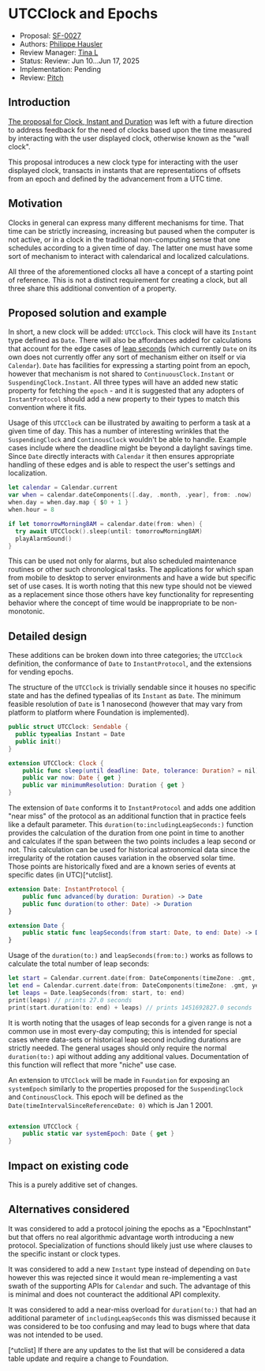 # UTCClock and Epochs

* Proposal: [SF-0027](0027-UTCClock.md)
* Authors: [Philippe Hausler](https://github.com/phausler)
* Review Manager: [Tina L](https://github.com/itingliu)
* Status: Review: Jun 10...Jun 17, 2025
* Implementation: Pending
* Review: [Pitch](https://forums.swift.org/t/pitch-utcclock/78018) 

 ## Introduction

[The proposal for Clock, Instant and Duration](https://github.com/swiftlang/swift-evolution/blob/main/proposals/0329-clock-instant-duration.md) was left with a future direction to address feedback for the need of clocks based upon the time measured by interacting with the user displayed clock, otherwise known as the "wall clock".

This proposal introduces a new clock type for interacting with the user displayed clock, transacts in instants that are representations of offsets from an epoch and defined by the advancement from a UTC time.

## Motivation

Clocks in general can express many different mechanisms for time. That time can be strictly increasing, increasing but paused when the computer is not active, or in a clock in the traditional non-computing sense that one schedules according to a given time of day. The latter one must have some sort of mechanism to interact with calendarical and localized calculations.

All three of the aforementioned clocks all have a concept of a starting point of reference. This is not a distinct requirement for creating a clock, but all three share this additional convention of a property.

## Proposed solution and example

In short, a new clock will be added: `UTCClock`. This clock will have its `Instant` type defined as `Date`. There will also be affordances added for calculations that account for the edge cases of [leap seconds](https://en.wikipedia.org/wiki/Leap_second) (which currently `Date` on its own does not currently offer any sort of mechanism either on itself or via `Calendar`). `Date` has facilities for expressing a starting point from an epoch, however that mechanism is not shared to `ContinuousClock.Instant` or `SuspendingClock.Instant`. All three types will have an added new static property for fetching the `epoch` - and it is suggested that any adopters of `InstantProtocol` should add a new property to their types to match this convention where it fits.

Usage of this `UTCClock` can be illustrated by awaiting to perform a task at a given time of day. This has a number of interesting wrinkles that the `SuspendingClock` and `ContinousClock` wouldn't be able to handle. Example cases include where the deadline might be beyond a daylight savings time. Since `Date` directly interacts with `Calendar` it then ensures appropriate handling of these edges and is able to respect the user's settings and localization.

```swift
let calendar = Calendar.current
var when = calendar.dateComponents([.day, .month, .year], from: .now)
when.day = when.day.map { $0 + 1 }
when.hour = 8

if let tomorrowMorning8AM = calendar.date(from: when) {
  try await UTCClock().sleep(until: tomorrowMorning8AM)
  playAlarmSound()
}
```

This can be used not only for alarms, but also scheduled maintenance routines or other such chronological tasks. The applications for which span from mobile to desktop to server environments and have a wide but specific set of use cases. It is worth noting that this new type should not be viewed as a replacement since those others have key functionality for representing behavior where the concept of time would be inappropriate to be non-monotonic.


## Detailed design

These additions can be broken down into three categories; the `UTCClock` definition, the conformance of `Date` to `InstantProtocol`, and the extensions for vending epochs.

The structure of the `UTCClock` is trivially sendable since it houses no specific state and has the defined typealias of its `Instant` as `Date`. The minimum feasible resolution of `Date` is 1 nanosecond (however that may vary from platform to platform where Foundation is implemented).

```swift
public struct UTCClock: Sendable {
  public typealias Instant = Date
  public init()
}

extension UTCClock: Clock {
    public func sleep(until deadline: Date, tolerance: Duration? = nil) async throws
    public var now: Date { get }
    public var minimumResolution: Duration { get }
}
```

The extension of `Date` conforms it to `InstantProtocol` and adds one addition "near miss" of the protocol as an additional function that in practice feels like a default parameter. This `duration(to:includingLeapSeconds:)` function provides the calculation of the duration from one point in time to another and calculates if the span between the two points includes a leap second or not. This calculation can be used for historical astronomical data since the irregularity of the rotation causes variation in the observed solar time. Those points are historically fixed and are a known series of events at specific dates (in UTC)[^utclist].

```swift
extension Date: InstantProtocol {
    public func advanced(by duration: Duration) -> Date
    public func duration(to other: Date) -> Duration
}

extension Date {
    public static func leapSeconds(from start: Date, to end: Date) -> Duration
}
```

Usage of the `duration(to:)` and `leapSeconds(from:to:)` works as follows to calculate the total number of leap seconds:

```swift
let start = Calendar.current.date(from: DateComponents(timeZone: .gmt, year: 1971, month: 1, day: 1))!
let end = Calendar.current.date(from: DateComponents(timeZone: .gmt, year: 2017, month: 1, day: 1))!
let leaps = Date.leapSeconds(from: start, to: end)
print(leaps) // prints 27.0 seconds
print(start.duration(to: end) + leaps) // prints 1451692827.0 seconds
```

It is worth noting that the usages of leap seconds for a given range is not a common use in most every-day computing; this is intended for special cases where data-sets or historical leap second including durations are strictly needed. The general usages should only require the normal `duration(to:)` api without adding any additional values. Documentation of this function will reflect that more "niche" use case.

An extension to `UTCClock` will be made in `Foundation` for exposing an `systemEpoch` similarly to the properties proposed for the `SuspendingClock` and `ContinousClock`. This epoch will be defined as the `Date(timeIntervalSinceReferenceDate: 0)` which is Jan 1 2001.

```swift

extension UTCClock {
    public static var systemEpoch: Date { get }
}
```

## Impact on existing code

This is a purely additive set of changes. 

## Alternatives considered

It was considered to add a protocol joining the epochs as a "EpochInstant" but that offers no real algorithmic advantage worth introducing a new protocol. Specialization of functions should likely just use where clauses to the specific instant or clock types.

It was considered to add a new `Instant` type instead of depending on `Date` however this was rejected since it would mean re-implementing a vast swath of the supporting APIs for `Calendar` and such. The advantage of this is minimal and does not counteract the additional API complexity.

It was considered to add a near-miss overload for `duration(to:)` that had an additional parameter of `includingLeapSeconds` this was dismissed because it was considered to be too confusing and may lead to bugs where that data was not intended to be used. 

[^utclist] If there are any updates to the list that will be considered a data table update and require a change to Foundation.